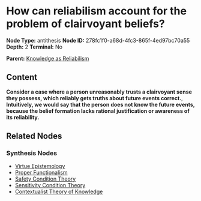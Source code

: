 # How can reliabilism account for the problem of clairvoyant beliefs?

**Node Type:** antithesis
**Node ID:** 278fc1f0-a68d-4fc3-865f-4ed97bc70a55
**Depth:** 2
**Terminal:** No

**Parent:** [Knowledge as Reliabilism](knowledge-as-reliabilism-thesis-72dce40c-4bce-46d9-be3b-311bf9457188.md)

## Content

**Consider a case where a person unreasonably trusts a clairvoyant sense they possess, which reliably gets truths about future events correct.**, **Intuitively, we would say that the person does not know the future events, because the belief formation lacks rational justification or awareness of its reliability.**

## Related Nodes

### Synthesis Nodes

- [Virtue Epistemology](virtue-epistemology-synthesis-8d609c74-8830-44ab-aa42-64bd567c8379.md)
- [Proper Functionalism](proper-functionalism-synthesis-79a5f332-24c7-4d8b-87f2-c4945393895e.md)
- [Safety Condition Theory](safety-condition-theory-synthesis-ccbea3a6-e148-40c2-ac0b-a9f0d6e267dc.md)
- [Sensitivity Condition Theory](sensitivity-condition-theory-synthesis-a2802449-8a57-4a20-9f15-dee702b9ebd0.md)
- [Contextualist Theory of Knowledge](contextualist-theory-of-knowledge-synthesis-6f537de3-036a-4294-b009-149836120d65.md)
